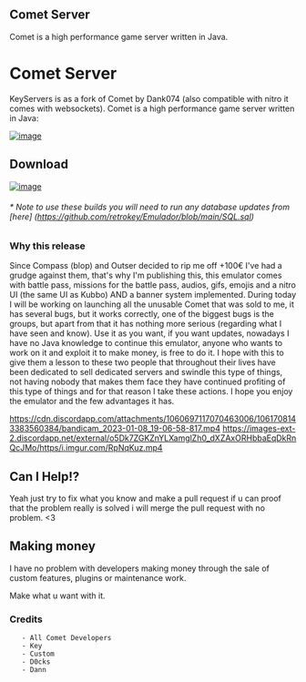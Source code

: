 <img style='width=50px";height=50px'></img>

Comet Server
---

Comet is a high performance game server written in Java.

 
# Comet Server #

KeyServers is as a fork of Comet by Dank074 (also compatible with nitro it comes with websockets). Comet is a high performance game server written in Java:



[![image](https://img.shields.io/discord/557240155040251905?style=for-the-badge&logo=discord&color=7289DA&label=KREWS&logoColor=fff)](https://discord.gg/BzfFsTp)

## Download ##
[![image](https://img.shields.io/badge/STABLE%20RELEASES-0.0.1-success.svg?style=for-the-badge&logo=appveyor)](https://github.com/retrokey/Emulador/releases)

###### * Note to use these builds you will need to run any database updates from [here] (https://github.com/retrokey/Emulador/blob/main/SQL.sql) #######


### Why this release ###

Since Compass (blop) and Outser decided to rip me off +100€ I've had a grudge against them, that's why I'm publishing this, this emulator comes with battle pass, missions for the battle pass, audios, gifs, emojis and a nitro UI (the same UI as Kubbo) AND a banner system implemented. During today I will be working on launching all the unusable Comet that was sold to me, it has several bugs, but it works correctly, one of the biggest bugs is the groups, but apart from that it has nothing more serious (regarding what I have seen and know). Use it as you want, if you want updates, nowadays I have no Java knowledge to continue this emulator, anyone who wants to work on it and exploit it to make money, is free to do it. I hope with this to give them a lesson to these two people that throughout their lives have been dedicated to sell dedicated servers and swindle this type of things, not having nobody that makes them face they have continued profiting of this type of things and for that reason I take these actions. I hope you enjoy the emulator and the few advantages it has.

https://cdn.discordapp.com/attachments/1060697117070463006/1061708143383560384/bandicam_2023-01-08_19-06-58-817.mp4
https://images-ext-2.discordapp.net/external/o5Dk7ZGKZnYLXamglZh0_dXZAxORHbbaEqDkRnQcJMo/https/i.imgur.com/RpNqKuz.mp4


## Can I Help!? ##
Yeah just try to fix what you know and make a pull request if u can proof that the problem really is solved i will merge the pull request with no problem. <3

## Making money ##
I have no problem with developers making money through the sale of custom features, plugins or maintenance work.

Make what u want with it.






### Credits ###
    
       - All Comet Developers
       - Key
       - Custom
       - D0cks
       - Dann

